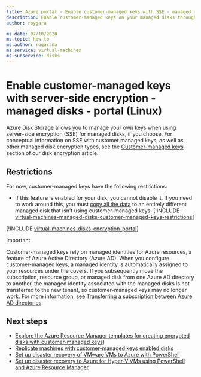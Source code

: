 ```yaml
---
title: Azure portal - Enable customer-managed keys with SSE - managed disks
description: Enable customer-managed keys on your managed disks through the Azure portal.
author: roygara

ms.date: 07/10/2020
ms.topic: how-to
ms.author: rogarana
ms.service: virtual-machines
ms.subservice: disks
---
```


# Enable customer-managed keys with server-side encryption - managed disks - portal (Linux)

Azure Disk Storage allows you to manage your own keys when using server-side encryption (SSE) for managed disks, if you choose. For conceptual information on SSE with customer managed keys, as well as other managed disk encryption types, see the [Customer-managed keys](disk-encryption.md#customer-managed-keys) section of our disk encryption article.

## Restrictions

For now, customer-managed keys have the following restrictions:

- If this feature is enabled for your disk, you cannot disable it.
    If you need to work around this, you must [copy all the data](disks-upload-vhd-to-managed-disk-cli.md#copy-a-managed-disk) to an entirely different managed disk that isn't using customer-managed keys.
[!INCLUDE [virtual-machines-managed-disks-customer-managed-keys-restrictions](../../../includes/virtual-machines-managed-disks-customer-managed-keys-restrictions.md)]

[!INCLUDE [virtual-machines-disks-encryption-portal](../../../includes/virtual-machines-disks-encryption-portal.md)]

> [!IMPORTANT]
> Customer-managed keys rely on managed identities for Azure resources, a feature of Azure Active Directory (Azure AD). When you configure customer-managed keys, a managed identity is automatically assigned to your resources under the covers. If you subsequently move the subscription, resource group, or managed disk from one Azure AD directory to another, the managed identity associated with the managed disks is not transferred to the new tenant, so customer-managed keys may no longer work. For more information, see [Transferring a subscription between Azure AD directories](../../active-directory/managed-identities-azure-resources/known-issues.md#transferring-a-subscription-between-azure-ad-directories).

## Next steps

- [Explore the Azure Resource Manager templates for creating encrypted disks with customer-managed keys](https://github.com/ramankumarlive/manageddiskscmkpreview))
- [Replicate machines with customer-managed keys enabled disks](../../site-recovery/azure-to-azure-how-to-enable-replication-cmk-disks.md)
- [Set up disaster recovery of VMware VMs to Azure with PowerShell](../../site-recovery/vmware-azure-disaster-recovery-powershell.md#replicate-vmware-vms)
- [Set up disaster recovery to Azure for Hyper-V VMs using PowerShell and Azure Resource Manager](../../site-recovery/hyper-v-azure-powershell-resource-manager.md#step-7-enable-vm-protection)
